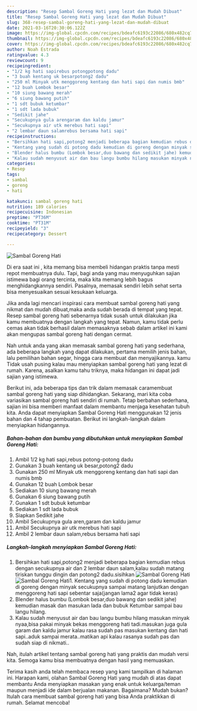 ```yaml
---
description: "Resep Sambal Goreng Hati yang lezat dan Mudah Dibuat"
title: "Resep Sambal Goreng Hati yang lezat dan Mudah Dibuat"
slug: 368-resep-sambal-goreng-hati-yang-lezat-dan-mudah-dibuat
date: 2021-03-16T20:30:06.122Z
image: https://img-global.cpcdn.com/recipes/bdeafc6193c22086/680x482cq70/sambal-goreng-hati-foto-resep-utama.jpg
thumbnail: https://img-global.cpcdn.com/recipes/bdeafc6193c22086/680x482cq70/sambal-goreng-hati-foto-resep-utama.jpg
cover: https://img-global.cpcdn.com/recipes/bdeafc6193c22086/680x482cq70/sambal-goreng-hati-foto-resep-utama.jpg
author: Noah Estrada
ratingvalue: 4.3
reviewcount: 9
recipeingredient:
- "1/2 kg hati sapirebus potongpotong dadu"
- "3 buah kentang uk besarpotong2 dadu"
- "250 ml Minyak utk menggoreng kentang dan hati sapi dan numis bmb"
- "12 buah Lombok besar"
- "10 siung bawang merah"
- "6 siung bawang putih"
- "1 sdt bubuk ketumbar"
- "1 sdt lada bubuk"
- "Sedikit jahe"
- "Secukupnya gula arengaram dan kaldu jamur"
- "Secukupnya air utk merebus hati sapi"
- "2 lembar daun salamrebus bersama hati sapi"
recipeinstructions:
- "Bersihkan hati sapi,potong2 menjadi beberapa bagian kemudian rebus dengan secukupnya air dan 2 lembar daun salam,kalau sudah matang tiriskan tunggu dingin dan potong2 dadu.sisihkan"
- "Kentang yang sudah di potong dadu kemudian di goreng dengan minyak secukupnya sampai matang lanjutkan dengan menggoreng hati sapi sebentar saja(jangan lama2 agar tidak keras)"
- "Blender halus bumbu (Lombok besar,duo bawang dan sedikit jahe) kemudian masak dan masukan lada dan bubuk Ketumbar sampai bau langu hilang."
- "Kalau sudah menyusut air dan bau langu bumbu hilang masukan minyak nyaa,bisa pakai minyak bekas menggoreng hati tadi.masukan juga gula garam dan kaldu jamur kalau rasa sudah pas masukan kentang dan hati sapi..aduk sampai merata..matikan api kalau rasanya sudah pas dan sudah siap di nikmati.."
categories:
- Resep
tags:
- sambal
- goreng
- hati

katakunci: sambal goreng hati 
nutrition: 189 calories
recipecuisine: Indonesian
preptime: "PT36M"
cooktime: "PT31M"
recipeyield: "3"
recipecategory: Dessert

---
```



![Sambal Goreng Hati](https://img-global.cpcdn.com/recipes/bdeafc6193c22086/680x482cq70/sambal-goreng-hati-foto-resep-utama.jpg)

Di era  saat ini , kita memang bisa membeli hidangan praktis tanpa mesti repot membuatnya dulu. Tapi, bagi anda yang mau menyuguhkan sajian istimewa bagi orang tercinta, maka kita memang lebih bagus menghidangkannya sendiri. Pasalnya, memasak sendiri lebih sehat serta bisa menyesuaikan sesuai kesukaan keluarga.

Jika anda lagi mencari inspirasi cara membuat sambal goreng hati yang nikmat dan mudah dibuat,maka anda sudah berada di tempat yang tepat. Resep sambal goreng hati  sebenarnya tidak susah untuk dilakukan jika kamu membuatnya dengan langkah yang tepat. Namun, kamu tidak perlu cemas akan tidak berhasil dalam memasaknya 
sebab dalam artikel ini kami akan mengupas sambal goreng hati dengan cermat.  



Nah untuk anda yang akan memasak sambal goreng hati yang sederhana, ada beberapa langkah yang dapat dilakukan, pertama memilih jenis bahan, lalu pemilihan bahan segar, hingga cara membuat dan menyajikannya. kamu Tidak usah pusing kalau mau menyiapkan sambal goreng hati yang lezat di rumah. Karena, asalkan kamu  tahu triknya, maka hidangan ini dapat jadi sajian yang istimewa.

Berikut ini, ada beberapa tips dan trik dalam memasak caramembuat sambal goreng hati yang siap dihidangkan. Sekarang, mari kita coba variasikan sambal goreng hati sendiri di rumah. Tetap berbahan sederhana, sajian ini bisa memberi manfaat dalam membantu menjaga kesehatan tubuh kita. Anda dapat menyiapkan Sambal Goreng Hati menggunakan 12 jenis bahan dan 4 tahap pembuatan. Berikut ini langkah-langkah dalam menyiapkan hidangannya.

<!--inarticleads1-->

##### Bahan-bahan dan bumbu yang dibutuhkan untuk menyiapkan Sambal Goreng Hati:

1. Ambil 1/2 kg hati sapi,rebus potong-potong dadu
1. Gunakan 3 buah kentang uk besar,potong2 dadu
1. Gunakan 250 ml Minyak utk menggoreng kentang dan hati sapi dan numis bmb
1. Gunakan 12 buah Lombok besar
1. Sediakan 10 siung bawang merah
1. Gunakan 6 siung bawang putih
1. Gunakan 1 sdt bubuk ketumbar
1. Sediakan 1 sdt lada bubuk
1. Siapkan Sedikit jahe
1. Ambil Secukupnya gula aren,garam dan kaldu jamur
1. Ambil Secukupnya air utk merebus hati sapi
1. Ambil 2 lembar daun salam,rebus bersama hati sapi




<!--inarticleads2-->

##### Langkah-langkah menyiapkan Sambal Goreng Hati:

1. Bersihkan hati sapi,potong2 menjadi beberapa bagian kemudian rebus dengan secukupnya air dan 2 lembar daun salam,kalau sudah matang tiriskan tunggu dingin dan potong2 dadu.sisihkan
<img src="https://img-global.cpcdn.com/steps/27642a1a7a865a11/160x128cq70/sambal-goreng-hati-langkah-memasak-1-foto.jpg" alt="Sambal Goreng Hati"><img src="https://img-global.cpcdn.com/steps/0b32875a65c56701/160x128cq70/sambal-goreng-hati-langkah-memasak-1-foto.jpg" alt="Sambal Goreng Hati">1. Kentang yang sudah di potong dadu kemudian di goreng dengan minyak secukupnya sampai matang lanjutkan dengan menggoreng hati sapi sebentar saja(jangan lama2 agar tidak keras)
1. Blender halus bumbu (Lombok besar,duo bawang dan sedikit jahe) kemudian masak dan masukan lada dan bubuk Ketumbar sampai bau langu hilang.
1. Kalau sudah menyusut air dan bau langu bumbu hilang masukan minyak nyaa,bisa pakai minyak bekas menggoreng hati tadi.masukan juga gula garam dan kaldu jamur kalau rasa sudah pas masukan kentang dan hati sapi..aduk sampai merata..matikan api kalau rasanya sudah pas dan sudah siap di nikmati..




Nah, itulah artikel tentang  sambal goreng hati  yang praktis dan mudah versi kita. Semoga kamu bisa membuatnya dengan hasil yang memuaskan. 

Terima kasih anda telah membaca resep yang kami tampilkan di halaman ini. Harapan kami, olahan  Sambal Goreng Hati yang mudah di atas dapat membantu Anda menyiapkan masakan yang enak untuk keluarga/teman maupun menjadi ide dalam berjualan makanan. Bagaimana? Mudah bukan? Itulah cara membuat sambal goreng hati yang bisa Anda praktikkan di rumah. Selamat mencoba!

